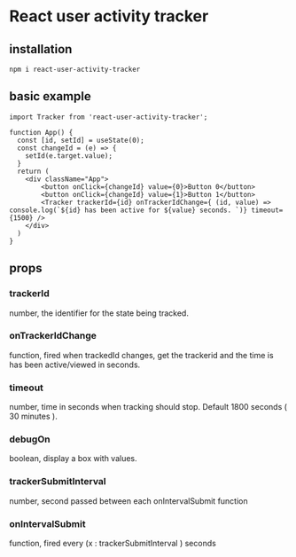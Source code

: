 # React user activity tracker

## installation  
`npm i react-user-activity-tracker`

## basic example
```
import Tracker from 'react-user-activity-tracker';

function App() {
  const [id, setId] = useState(0);
  const changeId = (e) => {
    setId(e.target.value);
  } 
  return (
    <div className="App">
        <button onClick={changeId} value={0}>Button 0</button>
        <button onClick={changeId} value={1}>Button 1</button>
        <Tracker trackerId={id} onTrackerIdChange={ (id, value) => console.log(`${id} has been active for ${value} seconds. `)} timeout={1500} />
    </div>
  )
}

```

## props

### trackerId
number, the identifier for the state being tracked.

### onTrackerIdChange
function, fired when trackedId changes, get the trackerid and the time is has been active/viewed in seconds.

### timeout
number, time in seconds when tracking should stop. Default 1800 seconds ( 30 minutes ).

### debugOn
boolean, display a box with values.

### trackerSubmitInterval
number, second passed between each onIntervalSubmit function

### onIntervalSubmit
function, fired every (x : trackerSubmitInterval ) seconds